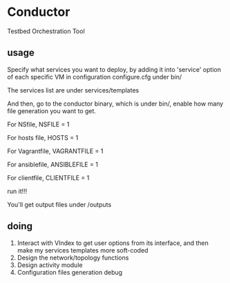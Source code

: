 # Conductor
Testbed Orchestration Tool
## usage
Specify what services you want to deploy, by adding it into 'service' option of each specific VM in configuration configure.cfg under bin/

The services list are under services/templates

And then, go to the conductor binary, which is under bin/, enable how many file generation you want to get.

For NSfile, NSFILE = 1

For hosts file, HOSTS = 1

For Vagrantfile, VAGRANTFILE = 1

For ansiblefile, ANSIBLEFILE = 1

For clientfile, CLIENTFILE = 1

run it!!!

You'll get output files under /outputs
## doing
1. Interact with VIndex to get user options from its interface, and then make my services templates more soft-coded
2. Design the network/topology functions
3. Design activity module
4. Configuration files generation debug

